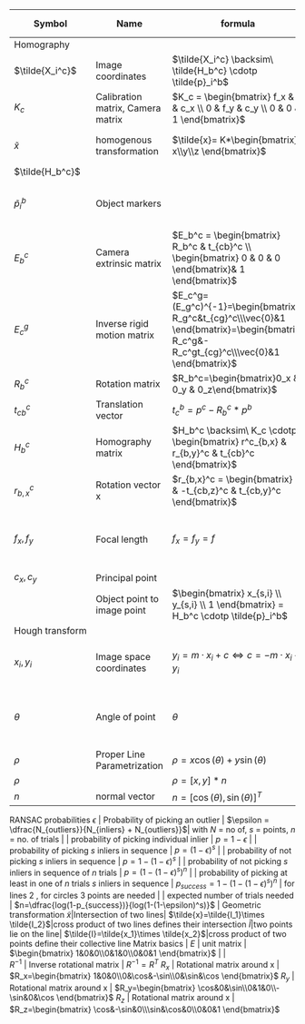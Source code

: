 | Symbol          | Name                        | formula                                                                                                | Description / Example                                 |
|-----------------|-----------------------------|--------------------------------------------------------------------------------------------------------|-------------------------------------------------------|
| Homography      |
| $\tilde{X_i^c}$ | Image coordinates           | $\tilde{X_i^c} \backsim\ \tilde{H_b^c} \cdotp \tilde{p}_i^b$                                           |                                                       |
| $K_c$           | Calibration matrix, Camera matrix          | $K_c = \begin{bmatrix} f_x & 0 & c_x \\ 0 & f_y & c_y \\ 0 & 0 & 1 \end{bmatrix}$                      |                                                  
 $\tilde{x}$| homogenous transformation | $\tilde{x}= K*\begin{bmatrix} x\\y\\z \end{bmatrix}$| for direction of light rays f.e.
| $\tilde{H_b^c}$ |                             |                                                                                                        |                                                       |
| $\tilde{p}_i^b$ | Object markers              |                                                                                                        | Coordinates on the planar object                      |
| $E_b^c$         | Camera extrinsic matrix     | $E_b^c = \begin{bmatrix} R_b^c & t_{cb}^c \\ \begin{bmatrix} 0 & 0 & 0 \end{bmatrix}& 1 \end{bmatrix}$ | Relative pose between object and camera               |
|$E_c^g$ | Inverse rigid motion matrix | $E_c^g=(E_g^c)^{-1}=\begin{bmatrix} R_g^c&t_{cg}^c\\\vec{0}&1 \end{bmatrix}=\begin{bmatrix} R_c^g&-R_c^gt_{cg}^c\\\vec{0}&1 \end{bmatrix}$
| $R_b^c$         | Rotation matrix             |   $R_b^c=\begin{bmatrix}0_x & 0_y & 0_z\end{bmatrix}$                                                                                                     |                                                       |
| $t_{cb}^c$      | Translation vector          |     $t_c^b=p^c-R_b^c*p^b$                                                                                                   |                                                       |
| $H_b^c$         | Homography matrix           | $H_b^c \backsim\ K_c \cdotp \begin{bmatrix} r^c_{b,x} & r_{b,y}^c & t_{cb}^c \end{bmatrix}$            |                                                       |
| $r_{b,x}^c$     | Rotation vector x           | $r_{b,x}^c = \begin{bmatrix} 0 & -t_{cb,z}^c & t_{cb,y}^c \end{bmatrix}$                               |                                                       |
| $f_x, f_y$      | Focal length                | $f_x = f_y = f$                                                                                        | assume: focal length is the same in both directions   |
| $c_x, c_y$      | Principal point             |                                                                                                        |                                                       |
|                 | Object point to image point | $\begin{bmatrix} x_{s,i} \\ y_{s,i} \\ 1 \end{bmatrix} = H_b^c \cdotp \tilde{p}_i^b$                   |                                                       |
| Hough&nbsp;transform |
| $x_i, y_i$           | Image space coordinates     | $y_i = m \cdotp x_i + c \Leftrightarrow c = - m \cdotp x_i + y_i$                                    | Converted to parameter space, lines                 |
| $\theta$             | Angle of point              | $\theta$                                                                                             | angle between $x$ and line in parameter space       |
| $\rho$               | Proper Line Parametrization | $\rho = x \cos(\theta) + y \sin(\theta)$                                                             | length of line                                      |
| $\rho$               |                             | $\rho =[x,y]*n$                                                                                      |                                                     |
| $n$                  | normal vector               | $n = [\cos(\theta), \sin(\theta)]^T$                                                                 |                                                     | 
RANSAC&nbsp;probabilities
$\epsilon$ | Probability of picking an outlier | $\epsilon = \dfrac{N_{outliers}}{N_{inliers} + N_{outliers}}$| with $N$ = no of, $s$ = points, $n$ = no. of trials 
|                 | probability of picking individual inlier | $p=1-\epsilon$
|                 | probability of picking $s$ inliers in sequence | $p=(1-\epsilon)^s$
|                 | probability of not picking $s$ inliers in sequence | $p=1-(1-\epsilon)^s$
|                 | probability of not picking $s$ inliers in sequence of $n$ trials | $p=(1-(1-\epsilon)^s)^n$
|                 | probability of picking at least in one of $n$ trials $s$ inliers in sequence | $p_{success}=1-(1-(1-\epsilon)^s)^n$ | for lines 2 , for circles 3 points are needed 
|                 | expected number of trials needed | $n=\dfrac{log(1-p_{success})}{log(1-(1-\epsilon)^s)}$ | 
Geometric transformation
$\tilde{x}$|Intersection of two lines| $\tilde{x}=\tilde{I_1}\times \tilde{I_2}$|cross product of two lines defines their intersection
$\tilde{I}$|two points lie on the line| $\tilde{I}=\tilde{x_1}\times \tilde{x_2}$|cross product of two points define their collective line
Matrix basics
| $E$                       | unit matrix                                                               | $\begin{bmatrix} 1&0&0\\0&1&0\\0&0&1  \end{bmatrix}$                                                                                       |                                                           |                                             
$R^{-1}$ | Inverse rotational matrix | $R^{-1} = R^T$
$R_x$ | Rotational matrix around x | $R_x=\begin{bmatrix} 1&0&0\\0&\cos&-\sin\\0&\sin&\cos  \end{bmatrix}$
$R_y$ | Rotational matrix around x | $R_y=\begin{bmatrix} \cos&0&\sin\\0&1&0\\-\sin&0&\cos  \end{bmatrix}$
$R_z$ | Rotational matrix around x | $R_z=\begin{bmatrix} \cos&-\sin&0\\\sin&\cos&0\\0&0&1 \end{bmatrix}$